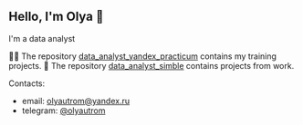 ## Hello, I'm Olya 👋

I'm a data analyst

👩‍💻 The repository [data_analyst_yandex_practicum](https://github.com/olyautrom/data_analyst_yandex_practicum) contains my training projects.
💼 The repository [data_analyst_simble](https://github.com/olyautrom/data_analyst_simble) contains projects from work.

Contacts:
- email: olyautrom@yandex.ru
- telegram: [@olyautrom](https://t.me/olyautrom)


<!--
**olyautrom/olyautrom** is a ✨ _special_ ✨ repository because its `README.md` (this file) appears on your GitHub profile.

Here are some ideas to get you started:

- 🔭 I’m currently working on ...
- 🌱 I’m currently learning ...
- 👯 I’m looking to collaborate on ...
- 🤔 I’m looking for help with ...
- 💬 Ask me about ...
- 📫 How to reach me: ...
- 😄 Pronouns: ...
- ⚡ Fun fact: ...
-->
